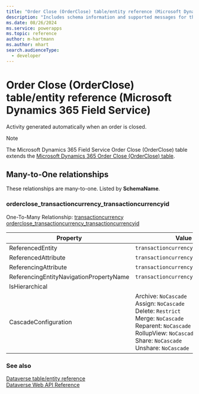 ```yaml
---
title: "Order Close (OrderClose) table/entity reference (Microsoft Dynamics 365 Field Service)"
description: "Includes schema information and supported messages for the Order Close (OrderClose) table/entity with Microsoft Dynamics 365 Field Service."
ms.date: 08/26/2024
ms.service: powerapps
ms.topic: reference
author: m-hartmann
ms.author: mhart
search.audienceType: 
  - developer
---
```


# Order Close (OrderClose) table/entity reference (Microsoft Dynamics 365 Field Service)

Activity generated automatically when an order is closed.

> [!NOTE]
> The Microsoft Dynamics 365 Field Service Order Close (OrderClose) table extends the [Microsoft Dynamics 365 Order Close (OrderClose) table](/dynamics365/developer/entities/orderclose).




## Many-to-One relationships

These relationships are many-to-one. Listed by **SchemaName**.

### <a name="BKMK_orderclose_transactioncurrency_transactioncurrencyid"></a> orderclose_transactioncurrency_transactioncurrencyid

One-To-Many Relationship: [transactioncurrency orderclose_transactioncurrency_transactioncurrencyid](transactioncurrency.md#BKMK_orderclose_transactioncurrency_transactioncurrencyid)

|Property|Value|
|---|---|
|ReferencedEntity|`transactioncurrency`|
|ReferencedAttribute|`transactioncurrencyid`|
|ReferencingAttribute|`transactioncurrencyid`|
|ReferencingEntityNavigationPropertyName|`transactioncurrencyid_orderclose`|
|IsHierarchical||
|CascadeConfiguration|Archive: `NoCascade`<br />Assign: `NoCascade`<br />Delete: `Restrict`<br />Merge: `NoCascade`<br />Reparent: `NoCascade`<br />RollupView: `NoCascade`<br />Share: `NoCascade`<br />Unshare: `NoCascade`|



### See also

[Dataverse table/entity reference](../about-entity-reference.md)  
[Dataverse Web API Reference](/power-apps/developer/data-platform/webapi/reference/about)   

